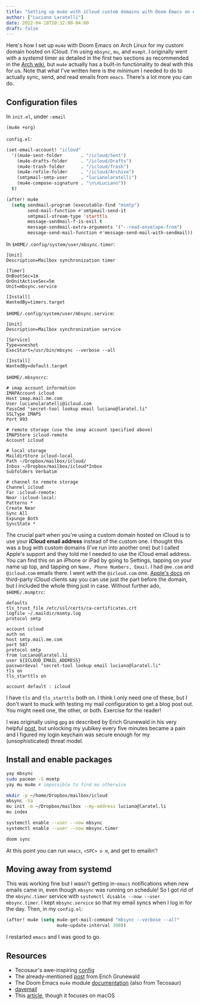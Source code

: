 ```yaml
---
title: "Setting up mu4e with iCloud custom domains with Doom Emacs on Arch Linux"
author: ["Luciano Laratelli"]
date: 2022-04-18T20:32:00-04:00
draft: false
---
```


Here's how I set up `mu4e` with Doom Emacs on Arch Linux for my custom domain
hosted on iCloud. I'm using `mbsync`, `mu`, and `msmpt`. I originally went with
a systemd timer as detailed in the first two sections as recommended in the [Arch
wiki](https://wiki.archlinux.org/title/isync#Calling_mbsync_automatically), but `mu4e` actually has a built-in functionality to deal with this for us.
Note that what I've written here is the _minimum_ I needed to do to actually
sync, send, and read emails from `emacs`. There's a lot more you can do.


## Configuration files

In `init.el`, under `:email`

```lisp
(mu4e +org)
```

`config.el`:

```lisp
(set-email-account! "icloud"
  '((mu4e-sent-folder       . "/icloud/Sent")
    (mu4e-drafts-folder     . "/icloud/Drafts")
    (mu4e-trash-folder      . "/icloud/Trash")
    (mu4e-refile-folder     . "/icloud/Archive")
    (smtpmail-smtp-user     . "lucianolaratelli")
    (mu4e-compose-signature . "\n\nLuciano"))
  t)

(after! mu4e
  (setq sendmail-program (executable-find "msmtp")
        send-mail-function #'smtpmail-send-it
        smtpmail-stream-type 'starttls
        message-sendmail-f-is-evil t
        message-sendmail-extra-arguments '("--read-envelope-from")
        message-send-mail-function #'message-send-mail-with-sendmail))
```

In `$HOME/.config/system/user/mbsync.timer`:

```text
[Unit]
Description=Mailbox synchronization timer

[Timer]
OnBootSec=1m
OnUnitActiveSec=5m
Unit=mbsync.service

[Install]
WantedBy=timers.target
```

`$HOME/.config/system/user/mbsync.service`:

```text
[Unit]
Description=Mailbox synchronization service

[Service]
Type=oneshot
ExecStart=/usr/bin/mbsync --verbose --all

[Install]
WantedBy=default.target
```

`$HOME/.mbsyncrc`:

```text
# imap account information
IMAPAccount icloud
Host imap.mail.me.com
User lucianolaratelli@icloud.com
PassCmd "secret-tool lookup email luciano@laratel.li"
SSLType IMAPS
Port 993

# remote storage (use the imap account specified above)
IMAPStore icloud-remote
Account icloud

# local storage
MaildirStore icloud-local
Path ~/Dropbox/mailbox/icloud/
Inbox ~/Dropbox/mailbox/icloud*Inbox
Subfolders Verbatim

# channel to remote storage
Channel icloud
Far :icloud-remote:
Near :icloud-local:
Patterns *
Create Near
Sync All
Expunge Both
SyncState *
```

The crucial part when you're using a custom domain hosted on iCloud is to use
your **iCloud email address** instead of the custom one. I thought this was a bug
with custom domains (I've run into another one) but I called Apple's support and
they told me I needed to use the iCloud email address. You can find this on an
iPhone or iPad by going to Settings, tapping on your name up top, and tapping on
`Name, Phone Numbers, Email`. I had `@me.com` and `@icloud.com` emails there. I
went with the `@icloud.com` one. [Apple's docs](https://support.apple.com/en-us/HT202304) on third-party iCloud clients say
you can use just the part before the domain, but I included the whole thing just
in case. Without further ado, `$HOME/.msmptrc`:

```text
defaults
tls_trust_file /etc/ssl/certs/ca-certificates.crt
logfile ~/.maildir/msmtp.log
protocol smtp

account icloud
auth on
host smtp.mail.me.com
port 587
protocol smtp
from luciano@laratel.li
user ${ICLOUD_EMAIL_ADDRESS}
passwordeval "secret-tool lookup email luciano@laratel.li"
tls on
tls_starttls on

account default : icloud
```

I have `tls` and `tls_starttls` both on. I think I only need one of these, but I
don't want to muck with testing my mail configuration to get a blog post out.
You might need one, the other, or both. Exercise for the reader!

I was originally using `gpg` as described by Erich Grunewald in his very helpful
[post](https://www.erichgrunewald.com/posts/setting-up-gmail-in-doom-emacs-using-mbsync-and-mu4e/#(optionally)-store-your-password-in-an-encrypted-file), but unlocking my yubikey every five minutes became a pain and I figured my
login keychain was secure enough for my (unsophisticated) threat model.


## Install and enable packages

```bash
yay mbsync
sudo pacman -S msmtp
yay mu mu4e # impossible to find mu otherwise

mkdir -p ~/home/Dropbox/mailbox/icloud
mbsync -Va
mu init -m ~/Dropbox/mailbox --my-address luciano@laratel.li
mu index

systemctl enable --user --now mbsync
systemctl enable --user --now mbsync.timer

doom sync
```

At this point you can run `emacs`, `<SPC> o m`, and get to emailin'!


## Moving away from systemd

This was working fine but I wasn't getting in-`emacs` notifications when new
emails came in, even though `mbsync` was running on schedule! So I got rid of
the `mbsync.timer` service with `systemctl disable --now --user mbsync.timer`. I
kept `mbsync.service` so that my email syncs when I log in for the day. Then, in
my `config.el`:

```lisp
(after! mu4e (setq mu4e-get-mail-command "mbsync --verbose --all"
                   mu4e-update-interval 300))
```

I restarted `emacs` and I was good to go.


## Resources

-   Tecosaur's awe-inspiring [config](https://tecosaur.github.io/emacs-config/config.html#fetching-systemd)
-   The already-mentioned [post](https://www.erichgrunewald.com/posts/setting-up-gmail-in-doom-emacs-using-mbsync-and-mu4e/#(optionally)-store-your-password-in-an-encrypted-file) from Erich Grunewald
-   The Doom Emacs `mu4e` module [documentation](https://github.com/hlissner/doom-emacs/tree/develop/modules/email/mu4e) (also from Tecosaur)
-   [davemail](https://github.com/kzar/davemail/blob/main/.mbsyncrc)
-   This [article](https://macowners.club/posts/email-emacs-mu4e-macos/#storing-trusted-root-certificates), though it focuses on macOS
